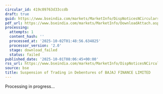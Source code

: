 ```yaml
---
circular_id: 419c09763d33ccdb
draft: true
guid: https://www.bseindia.com/markets/MarketInfo/DispNoticesNCirculars.aspx?Noticeid={EA98FE73-7C76-4F15-A786-BA0AE47E2428}&noticeno=20251001-14&dt=10/01/2025&icount=14&totcount=83&flag=0
pdf_url: https://www.bseindia.com/markets/MarketInfo/DownloadAttach.aspx?id=20251001-14&attachedId=
processing:
  attempts: 1
  content_hash: ''
  processed_at: '2025-10-02T01:48:56.634825'
  processor_version: '2.0'
  stage: download_failed
  status: failed
published_date: '2025-10-01T08:06:45+00:00'
rss_url: https://www.bseindia.com/markets/MarketInfo/DispNoticesNCirculars.aspx?Noticeid={EA98FE73-7C76-4F15-A786-BA0AE47E2428}&noticeno=20251001-14&dt=10/01/2025&icount=14&totcount=83&flag=0
source: bse
title: Suspension of Trading in Debentures of BAJAJ FINANCE LIMITED
---
```


Processing in progress...